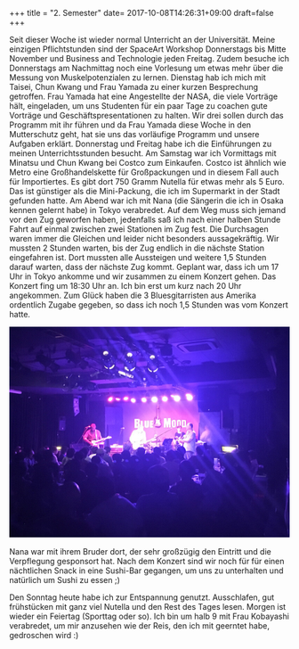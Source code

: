 +++
title = "2. Semester"
date= 2017-10-08T14:26:31+09:00
draft=false
+++

Seit dieser Woche ist wieder normal Unterricht an der Universität. Meine
einzigen Pflichtstunden sind der SpaceArt Workshop Donnerstags bis Mitte
November und Business and Technologie jeden Freitag. Zudem besuche ich
Donnerstags am Nachmittag noch eine Vorlesung um etwas mehr über die Messung von
Muskelpotenzialen zu lernen. Dienstag hab ich mich mit Taisei, Chun Kwang und
Frau Yamada zu einer kurzen Besprechung getroffen. Frau Yamada hat eine
Angestellte der NASA, die viele Vorträge hält, eingeladen, um uns Studenten für
ein paar Tage zu coachen gute Vorträge und Geschäftspresentationen zu halten.
Wir drei sollen durch das Programm mit ihr führen und da Frau Yamada diese Woche
in den Mutterschutz geht, hat sie uns das vorläufige Programm und unsere
Aufgaben erklärt. Donnerstag und Freitag habe ich die Einführungen zu meinen
Unterrichtsstunden besucht. Am Samstag war ich Vormittags mit Minatsu und Chun
Kwang bei Costco zum Einkaufen. Costco ist ähnlich wie Metro eine
Großhandelskette für Großpackungen und in diesem Fall auch für Importiertes.
Es gibt dort 750 Gramm Nutella für etwas mehr als 5 Euro. Das ist günstiger als
die Mini-Packung, die ich im Supermarkt in der Stadt gefunden hatte. Am Abend
war ich mit Nana (die Sängerin die ich in Osaka kennen gelernt habe) in Tokyo
verabredet. Auf dem Weg muss sich jemand vor den Zug geworfen haben, jedenfalls
saß ich nach einer halben Stunde Fahrt auf einmal zwischen zwei Stationen im Zug
fest. Die Durchsagen waren immer die Gleichen und leider nicht besonders
aussagekräftig. Wir mussten 2 Stunden warten, bis der Zug endlich in die nächste
Station eingefahren ist. Dort mussten alle Aussteigen und weitere 1,5 Stunden
darauf warten, dass der nächste Zug kommt. Geplant war, dass ich um 17 Uhr
in Tokyo ankomme und wir zusammen zu einem Konzert gehen. Das Konzert fing um
18:30 Uhr an. Ich bin erst um kurz nach 20 Uhr angekommen. Zum Glück haben die 3
Bluesgitarristen aus Amerika ordentlich Zugabe gegeben, so dass ich noch 1,5
Stunden was vom Konzert hatte.

![Blue Mood](/img/2017_10_08/club.jpg)

Nana war mit ihrem Bruder dort, der sehr
großzügig den Eintritt und die Verpflegung gesponsort hat. Nach dem Konzert sind
wir noch für für einen nächtlichen Snack in eine Sushi-Bar gegangen, um uns zu
unterhalten und natürlich um Sushi zu essen ;)

Den Sonntag heute habe ich zur Entspannung genutzt. Ausschlafen, gut frühstücken
mit ganz viel Nutella und den Rest des Tages lesen. Morgen ist wieder ein
Feiertag (Sporttag oder so). Ich bin um halb 9 mit Frau Kobayashi verabredet, um
mir anzusehen wie der Reis, den ich mit geerntet habe, gedroschen wird :)
